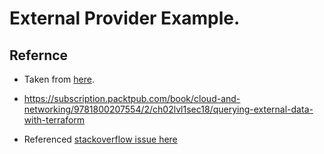 # External Provider Example.

## Refernce

- Taken from [here](https://github.com/PacktPublishing/Terraform-Cookbook/tree/master/CHAP02/external).

- https://subscription.packtpub.com/book/cloud-and-networking/9781800207554/2/ch02lvl1sec18/querying-external-data-with-terraform

- Referenced [stackoverflow issue here](https://stackoverflow.com/q/72953037/1977871)

